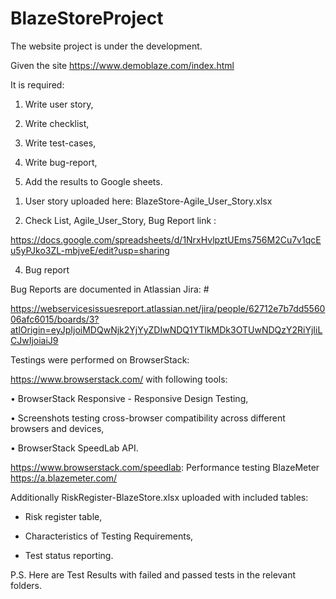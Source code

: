 # BlazeStoreProject

The website project is under the development. 

Given the site https://www.demoblaze.com/index.html

   It is required:
   
   1. Write user story,
   
   2. Write checklist,
   
   3. Write test-cases,
   
   4. Write bug-report,
   
   5. Add the results to Google sheets.
   
1) User story uploaded here: 
BlazeStore-Agile_User_Story.xlsx

2) Check List, Agile_User_Story, Bug Report link :

https://docs.google.com/spreadsheets/d/1NrxHvlpztUEms756M2Cu7v1qcEu5yPJko3ZL-mbjveE/edit?usp=sharing  
   
4) Bug report

Bug Reports are documented in Atlassian Jira: #

https://webservicesissuesreport.atlassian.net/jira/people/62712e7b7dd556006afc6015/boards/3?atlOrigin=eyJpIjoiMDQwNjk2YjYyZDIwNDQ1YTlkMDk3OTUwNDQzY2RiYjIiLCJwIjoiaiJ9

 Testings were performed on BrowserStack:
 
 https://www.browserstack.com/ with following tools:

• BrowserStack Responsive - Responsive Design Testing,

• Screenshots testing cross-browser compatibility across different browsers and devices,

• BrowserStack SpeedLab API. 

https://www.browserstack.com/speedlab: Performance testing
BlazeMeter https://a.blazemeter.com/  

Additionally RiskRegister-BlazeStore.xlsx uploaded with included tables:

+ Risk register table,

+ Characteristics of Testing  Requirements,

+ Test status reporting.

P.S. Here are Test Results with failed and passed tests in the relevant folders.
